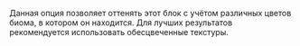 Данная опция позволяет оттенять этот блок с учётом различных цветов биома, в котором он находится. Для лучших результатов рекомендуется использовать обесцвеченные текстуры.